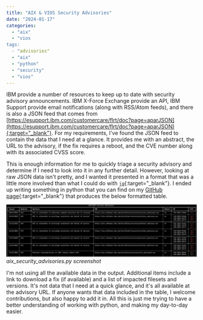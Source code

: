 ```yaml
---
title: "AIX & VIOS Security Advisories"
date: "2024-01-17"
categories: 
  - "aix"
  - "vios
tags: 
  - "advisories"
  - "aix"
  - "python"
  - "security"
  - "vios"
---
```


IBM provide a number of resources to keep up to date with security advisory announcements. IBM X-Force Exchange provide an API, IBM Support provide email notifications (along with RSS/Atom feeds), and there is also a JSON feed that comes from [https://esupport.ibm.com/customercare/flrt/doc?page=aparJSON](https://esupport.ibm.com/customercare/flrt/doc?page=aparJSON){:target="_blank"}. For my requirements, I've found the JSON feed to contain the data that I need at a glance. It provides me with an abstract, the URL to the advisory, if the fix requires a reboot, and the CVE number along with its associated CVSS score.

This is enough information for me to quickly triage a security advisory and determine if I need to look into it in any further detail. However, looking at raw JSON data isn't pretty, and I wanted it presented in a format that was a little more involved than what I could do with [`jq`](https://jqlang.github.io/jq){:target="_blank"}. I ended up writing something in python that you can find on my [GitHub page](https://github.com/Kristijan/aix_security_advisories){:target="_blank"} that produces the below formatted table.

![aix_security_advisories.py screenshot](https://raw.githubusercontent.com/Kristijan/aix_security_advisories/main/assets/screenshot.png)
_aix_security_advisories.py screenshot_

I'm not using all the available data in the output. Additional items include a link to download a fix (if available) and a list of impacted filesets and versions. It's not data that I need at a quick glance, and it's all available at the advisory URL. If anyone wants that data included in the table, I welcome contributions, but also happy to add it in. All this is just me trying to have a better understanding of working with python, and making my day-to-day easier.
